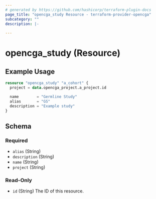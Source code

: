 ```yaml
---
# generated by https://github.com/hashicorp/terraform-plugin-docs
page_title: "opencga_study Resource - terraform-provider-opencga"
subcategory: ""
description: |-
  
---
```


# opencga_study (Resource)



## Example Usage

```terraform
resource "opencga_study" "a_cohort" {
  project = data.opencga_project.a_project.id

  name        = "Germline Study"
  alias       = "GS"
  description = "Example study"
}
```

<!-- schema generated by tfplugindocs -->
## Schema

### Required

- `alias` (String)
- `description` (String)
- `name` (String)
- `project` (String)

### Read-Only

- `id` (String) The ID of this resource.


